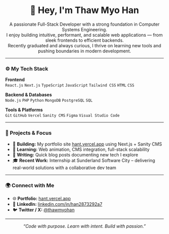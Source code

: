 <h1 align="center">👋 Hey, I'm Thaw Myo Han</h1>

<p align="center">
  A passionate Full-Stack Developer with a strong foundation in Computer Systems Engineering.<br>
  I enjoy building intuitive, performant, and scalable web applications — from sleek frontends to efficient backends.<br>
  Recently graduated and always curious, I thrive on learning new tools and pushing boundaries in modern development.
</p>

---

### ⚙️ My Tech Stack

**Frontend**  
`React.js` `Next.js` `TypeScript` `JavaScript` `Tailwind CSS` `HTML` `CSS`

**Backend & Databases**  
`Node.js` `PHP` `Python` `MongoDB` `PostgreSQL` `SQL`

**Tools & Platforms**  
`Git` `GitHub` `Vercel` `Sanity CMS` `Figma` `Visual Studio Code`

---

### 🚀 Projects & Focus

- 🔧 **Building:** My portfolio site [hant.vercel.app](https://hant.dev) using Next.js + Sanity CMS  
- 🧠 **Learning:** Web animation, CMS integration, full-stack scalability  
- 📝 **Writing:** Quick blog posts documenting new tech I explore  
- 🎓 **Recent Work:** Internship at Sunderland Software City – delivering real-world solutions with a collaborative dev team  

---

### 🌍 Connect with Me

- 🌐 **Portfolio:** [hant.vercel.app](https://hant.dev)  
- 💼 **LinkedIn:** [linkedin.com/in/han2873292a7](https://www.linkedin.com/in/han2873292a7/)  
- 🐦 **Twitter / X:** [@thawmyohan](https://x.com/thawmyohan)  

---

<p align="center"><i>“Code with purpose. Learn with intent. Build with passion.”</i></p>
